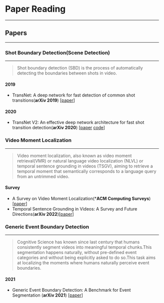 # Paper Reading
-----------------------------------------------------------

## Papers
------------------------------------------------------------
### Shot Boundary Detection(Scene Detection)
------------------------------------------------------------
> Shot boundary detection (SBD) is the process of automatically detecting the boundaries between shots in video.

#### 2019

- TransNet: A deep network for fast detection of common shot transitions(**arXiv 2019**) [[paper](https://arxiv.org/pdf/1906.03363.pdf)]

#### 2020 

- TransNet V2: An effective deep network architecture for fast shot transition detection(**arXiv 2020**) [[paper](https://arxiv.org/pdf/2008.04838.pdf) [code](https://github.com/soCzech/TransNetV2)]



### Video Moment Localization
------------------------------------------------------------
>Video moment localization, also known as video moment retrieval(VMR) or natural language video localization (NLVL) or temporal sentence grounding in videos (TSGV), aiming to retrieve a temporal moment that semantically corresponds to a language query from an untrimmed video.
#### Survey

- A Survey on Video Moment Localization(***ACM Computing Surveys**)[[paper](https://dl.acm.org/doi/10.1145/3556537)]
- Temporal Sentence Grounding in Videos: A Survey and Future Directions(**arXiv 2022**)[[paper](http://arxiv.org/abs/2201.08071)]

###  Generic Event Boundary Detection
------------------------------------------------------------
>Cognitive Science has known since last century that humans consistently segment videos into meaningful temporal chunks.This segmentation happens naturally, without pre-defined event categories and without being explicitly asked to do so.This task aims at localizing the moments where humans naturally perceive event boundaries.
#### 2021

- Generic Event Boundary Detection: A Benchmark for Event Segmentation (**arXiv 2021**)  [[paper](https://arxiv.org/pdf/2101.10511.pdf)]
